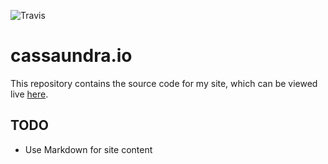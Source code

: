 ![Travis](https://img.shields.io/travis/com/cassaundra/cassaundra-io.svg)

# cassaundra.io

This repository contains the source code for my site, which can be viewed live [here](https://cassaundra.io).

## TODO

- Use Markdown for site content
